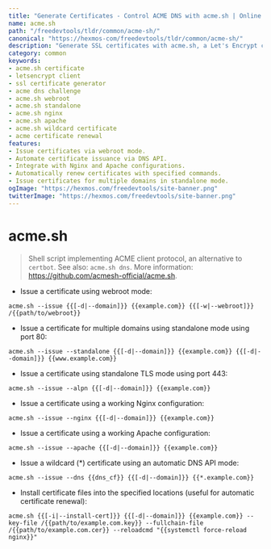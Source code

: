 ```yaml
---
title: "Generate Certificates - Control ACME DNS with acme.sh | Online Free DevTools by Hexmos"
name: acme.sh
path: "/freedevtools/tldr/common/acme-sh/"
canonical: "https://hexmos-com/freedevtools/tldr/common/acme-sh/"
description: "Generate SSL certificates with acme.sh, a Let's Encrypt client. Automate DNS challenges and secure domains easily. Free online tool, no registration required."
category: common
keywords:
- acme.sh certificate
- letsencrypt client
- ssl certificate generator
- acme dns challenge
- acme.sh webroot
- acme.sh standalone
- acme.sh nginx
- acme.sh apache
- acme.sh wildcard certificate
- acme certificate renewal
features:
- Issue certificates via webroot mode.
- Automate certificate issuance via DNS API.
- Integrate with Nginx and Apache configurations.
- Automatically renew certificates with specified commands.
- Issue certificates for multiple domains in standalone mode.
ogImage: "https://hexmos.com/freedevtools/site-banner.png"
twitterImage: "https://hexmos.com/freedevtools/site-banner.png"
---
```


# acme.sh

> Shell script implementing ACME client protocol, an alternative to `certbot`.
> See also: `acme.sh dns`.
> More information: <https://github.com/acmesh-official/acme.sh>.

- Issue a certificate using webroot mode:

`acme.sh --issue {{[-d|--domain]}} {{example.com}} {{[-w|--webroot]}} /{{path/to/webroot}}`

- Issue a certificate for multiple domains using standalone mode using port 80:

`acme.sh --issue --standalone {{[-d|--domain]}} {{example.com}} {{[-d|--domain]}} {{www.example.com}}`

- Issue a certificate using standalone TLS mode using port 443:

`acme.sh --issue --alpn {{[-d|--domain]}} {{example.com}}`

- Issue a certificate using a working Nginx configuration:

`acme.sh --issue --nginx {{[-d|--domain]}} {{example.com}}`

- Issue a certificate using a working Apache configuration:

`acme.sh --issue --apache {{[-d|--domain]}} {{example.com}}`

- Issue a wildcard (\*) certificate using an automatic DNS API mode:

`acme.sh --issue --dns {{dns_cf}} {{[-d|--domain]}} {{*.example.com}}`

- Install certificate files into the specified locations (useful for automatic certificate renewal):

`acme.sh {{[-i|--install-cert]}} {{[-d|--domain]}} {{example.com}} --key-file /{{path/to/example.com.key}} --fullchain-file /{{path/to/example.com.cer}} --reloadcmd "{{systemctl force-reload nginx}}"`

